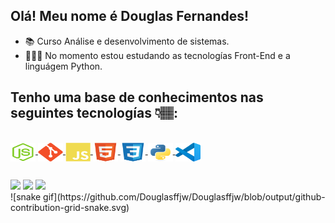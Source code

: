 ## Olá! Meu nome é Douglas Fernandes!

- 📚 Curso Análise e desenvolvimento de sistemas.
- 👨🏽‍💻 No momento estou estudando as tecnologías Front-End e a linguágem Python.

## Tenho uma base de conhecimentos nas seguintes tecnologías 👇🏽:
<div style="display: inline_block"><br>
  <a href= https://github.com/Douglasffjw>
<img align="center" alt="Logo Dg Nodejs" height="30" width="40" src="https://raw.githubusercontent.com/devicons/devicon/1119b9f84c0290e0f0b38982099a2bd027a48bf1/icons/nodejs/nodejs-original.svg">
<img align="center" alt="Logo Dg Git" height="30" width="40" src="https://raw.githubusercontent.com/devicons/devicon/1119b9f84c0290e0f0b38982099a2bd027a48bf1/icons/git/git-original.svg">
  <img align="center" alt="Dg-Js" height="30" width="40" src="https://raw.githubusercontent.com/devicons/devicon/master/icons/javascript/javascript-plain.svg">
  <img align="center" alt="Dg-HTML" height="30" width="40" src="https://raw.githubusercontent.com/devicons/devicon/master/icons/html5/html5-original.svg">
  <img align="center" alt="Dg-CSS" height="30" width="40" src="https://raw.githubusercontent.com/devicons/devicon/master/icons/css3/css3-original.svg">
  <img align="center" alt="Dg-Python" height="30" width="40" src="https://raw.githubusercontent.com/devicons/devicon/master/icons/python/python-original.svg">
  <img align="center" alt="Logo Dg VsCode" height="30" width="40" src="https://raw.githubusercontent.com/devicons/devicon/1119b9f84c0290e0f0b38982099a2bd027a48bf1/icons/vscode/vscode-original.svg">
</div>
  
##
  
<div>
  <a href="https://instagram.com/dgl4zzz" target="_blank"><img src="https://img.shields.io/badge/-Instagram-%23E4405F?style=for-the-badge&logo=instagram&logoColor=white" target="_blank"></a>
  <a href = "mailto:douglasfernandesti@gmail.com"><img src="https://img.shields.io/badge/Gmail-D14836?style=for-the-badge&logo=gmail&logoColor=white" target="_blank"></a>
  <a href="https://www.linkedin.com/in/dgfernandesf/" target="_blank"><img src="https://img.shields.io/badge/-LinkedIn-%230077B5?style=for-the-badge&logo=linkedin&logoColor=white" target="_blank"></a>   
</div>
![snake gif](https://github.com/Douglasffjw/Douglasffjw/blob/output/github-contribution-grid-snake.svg)
